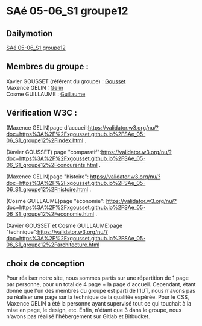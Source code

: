 # SAé 05-06_S1  groupe12

## Dailymotion    

[SAé 05-06_S1 groupe12](https://xgousset.github.io/SAe_05-06_S1_groupe12/index.html)

## Membres du groupe :

Xavier GOUSSET (référent du groupe) :  [Gousset](mailto:xavier.gousset@edu.univ-fcomte.fr?subject=SAE_1_05_06)  
Maxence GELIN : [Gelin](mailto:maxence.gelin@edu.univ-fcomte.fr?subject=SAE_1_05_06)   
Cosme GUILLAUME : [Guillaume](mailto:cosme.guillaume@edu.univ-fcomte.fr?subject=SAE_1_05_06)  

## Vérification W3C : 
(Maxence GELIN)page d'accueil:https://validator.w3.org/nu/?doc=https%3A%2F%2Fxgousset.github.io%2FSAe_05-06_S1_groupe12%2Findex.html
.

(Xavier GOUSSET) page "comparatif":https://validator.w3.org/nu/?doc=https%3A%2F%2Fxgousset.github.io%2FSAe_05-06_S1_groupe12%2Fconcurents.html
.

(Maxence GELIN)page "histoire": https://validator.w3.org/nu/?doc=https%3A%2F%2Fxgousset.github.io%2FSAe_05-06_S1_groupe12%2Fhistoire.html
.

(Cosme GUILLAUME)page "économie": https://validator.w3.org/nu/?doc=https%3A%2F%2Fxgousset.github.io%2FSAe_05-06_S1_groupe12%2Feconomie.html
.

(Xavier GOUSSET et Cosme GUILLAUME)page "technique":https://validator.w3.org/nu/?doc=https%3A%2F%2Fxgousset.github.io%2FSAe_05-06_S1_groupe12%2Farchitecture.html


## choix de conception

Pour réaliser notre site, nous sommes partis sur une répartition de 1 page par personne, pour un total de 4 page + la page
 d'accueil. Cependant, étant donné que l'un des membres du groupe est parti de l'IUT, nous n'avons pas pu réaliser une page
 sur la technique de la qualitée espérée. Pour le CSS, Maxence GELIN a été la personne ayant supervisé tout ce qui touchait à la mise en
 page, le design, etc.
 Enfin, n'étant que 3 dans le groupe, nous n'avons pas réalisé l'hébergement sur Gitlab et Bitbucket.
